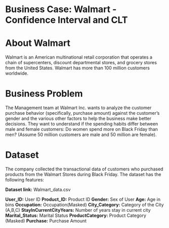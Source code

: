 #  Business Case: Walmart - Confidence Interval and CLT

# About Walmart

Walmart is an American multinational retail corporation that operates a chain of supercenters, discount departmental stores, and grocery stores from the United States. Walmart has more than 100 million customers worldwide.


# Business Problem

The Management team at Walmart Inc. wants to analyze the customer purchase behavior (specifically, purchase amount) against the customer’s gender and the various other factors to help the business make better decisions. They want to understand if the spending habits differ between male and female customers: Do women spend more on Black Friday than men? (Assume 50 million customers are male and 50 million are female).

# Dataset

The company collected the transactional data of customers who purchased products from the Walmart Stores during Black Friday. The dataset has the following features:

**Dataset link:** Walmart_data.csv

**User_ID:**	User ID
**Product_ID:**	Product ID
**Gender:**	Sex of User
**Age:**	Age in bins
**Occupation:**	Occupation(Masked)
**City_Category:**	Category of the City (A,B,C)
**StayInCurrentCityYears:**	Number of years stay in current city
**Marital_Status:**	Marital Status
**ProductCategory:**	Product Category (Masked)
**Purchase:**	Purchase Amount

